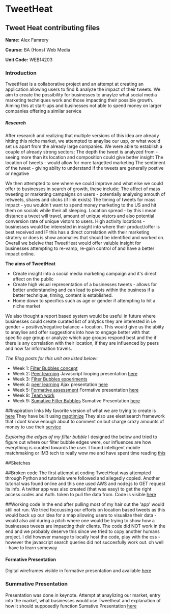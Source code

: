 # TweetHeat
## Tweet Heat contributing files 


**Name:** Alex Famrery

**Course:** BA (Hons) Web Media

**Unit Code:** WEB14203


### Introduction

TweetHeat is a collaborative project and an attempt at creating an application allowing users to find & analyze the impact of their tweets. We aim to create the possibility for businesses to anaylze what social media marketing techniques work and those impacting their possible growth. Aiming this at start-ups and businesses not able to spend money on larger companies offering a similar service

##### Research

After research and realizing that multiple versions of this idea are already hitting this niche market, we attempted to anaylise our usp, or what would set us apart from the already large companies. We were able to establish a couple of already strong sectors;
The depth the tweet is analyzed from - seeing more than its location and composition could give better insight 
The location of tweets - would allow for more targetted marketing 
The sentiment of the tweet - giving abilty to understand if the tweets are generally postive or negative 

We then attempted to see where we could improve and what else we could offer to businesses in search of growth, these include;
The affect of mass tweeting or marketing campaigns on users - potentially analysing amouth of retweets, shares and clicks (if link exists)
The timing of tweets for mass impact - you wouldn't want to spend money marketing to the US and hit them on socials while their all sleeping.
Location spread - by this i mean distance a tweet will travel, amount of unique vistors and also potential conversion rate of unique vistors to users. 
High activity locations - businesses would be interested in insight into where their product/offer is best received and IF this has a direct correlation with their marketing stratery or does is show anomalies that should be identified and worked on.
Overall we beleive that TweetHeat would offer valuble insight for businesses attempting to re-vamp, re-gain control of and have a better impact online. 


**The aims of TweetHeat**

- Create insight into a social media marketing campaign and it's direct affect on the public
- Create high visual representation of a businesses tweets - allows for better understanding and can lead to pivots within the business if a better technique, timing, content is established. 
- Home down to specifics such as age or gender if attempting to hit a niche market

We also thought a report based system would be useful in future where businesses could create  curated list of anlytics they are interested in i.e gender + positive/negative balance + location. This would give us the abiity to anaylise and offer suggestions into how to engage better with that specific age group or analyze which age groups respond best and the if there is any correlation with their location, if they are influenced by peers and how far information travels. 


*The Blog posts for this unit are listed below:*

 - Week 1: [Filter Bubbles concept](http://www.fourthfloor.me/blogs/afarmery/2015/12/03/week-1-filter-bubbles-concept/)
 - Week 2: [Peer learning](http://www.fourthfloor.me/blogs/afarmery/2015/12/03/week-2-peer-learning/) 
Javascript looping presentation [here](https://drive.google.com/file/d/0B2blpB6lT14sSnVIVGxWTklXSUU/view?usp=sharing)
 - Week 3: [Filter Bubbles experiments](http://www.fourthfloor.me/blogs/afarmery/2015/12/03/week-3-filter-bubbles-experiments/)
 - Week 4: [peer learning](http://www.fourthfloor.me/blogs/afarmery/2015/12/03/week-4-peer-learning/) 
Ajax presentation [here](https://docs.google.com/presentation/d/177y06tCWK7Rs6hyKRdt-2hFhLVimbEsDdwPU2nDZHTY/edit?usp=sharing)
 - Week 5: [Formative assessment](http://www.fourthfloor.me/blogs/afarmery/2015/12/03/week-5-formative/)
Formative presentation [here](https://docs.google.com/presentation/d/11LuClOlU3TYS1TNuWcQA5-PFfCG15WW26xOrEmkeSCo/edit#slide=id.ge665ab5ad_2_29)
 - Week 8: [Team work](http://www.fourthfloor.me/blogs/afarmery/2015/12/03/week-8-team-work/)
 - Week 9: [Sumative Filter Bubbles](http://www.fourthfloor.me/blogs/afarmery/2015/12/03/week-9-summative/)
Sumative Presentation [here](https://drive.google.com/a/students.rave.ac.uk/file/d/0B1oDFGR8btFeNUJHazJOYVd5OWM/view?usp=sharing)


##Inspiration links
My favorite version of what we are trying to create is [here](http://onemilliontweetmap.com)
They have built using [maptimize](http://v3.maptimize.com)
They also use elestisearch framework that i dont know enough about to comment on but charge crazy amounts of money to use their [service](http://elasticsearch-plugin.maptimize.com)

*Exploring the edges of my filter bubble*
I designed the below and tried to figure out where our filter bubble edges were, our influences are how everything is curated towards the user. I found intelligent mobile matchmaking or IM3 tech to really wow me and have spent time reading [this](https://books.google.co.uk/books?id=SJpc_oFh_HMC&pg=PA268&lpg=PA268&dq=intelligent+mobile+matchmaking+im3&source=bl&ots=DnfKslt35b&sig=yKYC18KYAXEHczZ_befWq4FyjrE&hl=en&sa=X&ved=0ahUKEwjlsd-ymMDJAhUEHD4KHeTTAQYQ6AEILDAC)

##Sketches


##Broken code
The first attempt at coding TweetHeat was attempted through Python and tutorials were followed and allegedly copied. 
Another tutorial was found online and this one used AWS and node.js to GET request its info. A twitter app was also created (that was easy) to get the right access codes and Auth. token to pull the data from. 
Code is visible [here](https://github.com/arfarmery/twitter-heat-nodejs-master)

##Working code
In the end after pulling most of my hair out the 'app' would still not run. We tried foccussing our efforts on location based tweets as this would back up our idea for a map allowing users to visualize their data - would also aid during a pitch where one would be trying to show how a businesses tweets are impacting their clients. 
The code did NOT work in the end and we probably deserve this since we tried to copy another humans project. I did however manage to locally host the code, play with the css - however the javascript search queries did not succesfully work out. oh well - have to learn someway


#### Formative Presentation

Digital wireframes visible in formative presentation and available [here](https://docs.google.com/presentation/d/11LuClOlU3TYS1TNuWcQA5-PFfCG15WW26xOrEmkeSCo/edit#slide=id.ge665ab5ad_2_29)


### Summative Presentation

Presentation was done in keynote. Attempt at anaylizing our market, entry into the market, what businesses would use Tweetheat and explanation of how it should supposedly function
Sumative Presentation [here](https://drive.google.com/a/students.rave.ac.uk/file/d/0B1oDFGR8btFeNUJHazJOYVd5OWM/view?usp=sharing)

